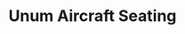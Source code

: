 ---
layout: startup_page
title: "Unum Aircraft Seating"
id: "unum.aero"
permalink: "/unumaircraftseatingunum.aero04012025/"
website: "https://unum.aero/"
funding_round: ""
funding_amount: "£3.5M"
investors: "ACF Investors"
about: "Unum Aircraft Seating manufactures lie-flat business class airline seats that offer a wider, longer bed and more spacious side furniture. Their integrated design and in-house manufacturing capabilities speed up time to market, and they prioritize sustainability by committing to the Green Cabin Alliance. The company aims to be the most trusted aircraft seating supplier globally."
markets: "Aerospace, Manufacturing, Airlines and Aviation"
hq: "Crawley, Surrey, United Kingdom"
founded_year: "2020"
linkedin: "https://www.linkedin.com/company/unum-aircraft-seating/"
twitter: "https://twitter.com/seatingunum"
instagram: ""
facebook: ""
crunchbase: "https://www.crunchbase.com/organization/unum-aircraft-seating?utm_source=linkedin&utm_medium=referral&utm_campaign=linkedin_companies&utm_content=profile_cta_anon&trk=funding_crunchbase"
pitchbook: "https://pitchbook.com/profiles/company/520040-44"

# SEO Optimization
meta_title: "Unum Aircraft Seating -  Funding (£3.5M)"
meta_description: "Unum Aircraft Seating, Unum Aircraft Seating manufactures lie-flat business class airline seats that offer a wider, longer bed and more spacious side furniture. Their integr..."
meta_keywords: "Unum Aircraft Seating, Aerospace, Manufacturing, Airlines and Aviation,  funding"
canonical_url: "https://pkprojectstartups.github.io/projectstartups.com/unumaircraftseatingunum.aero04012025/"
---